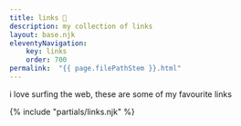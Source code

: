 ```yaml
---
title: links 🔗
description: my collection of links
layout: base.njk
eleventyNavigation:
    key: links
    order: 700
permalink:  "{{ page.filePathStem }}.html"
---
```


i love surfing the web, these are some of my favourite links

{% include "partials/links.njk" %}